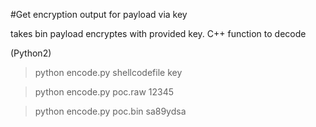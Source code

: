 #Get encryption output for payload via key

takes bin payload encryptes with provided key.
C++ function to decode

(Python2)
>python encode.py shellcodefile key

>python encode.py poc.raw 12345  

>python encode.py poc.bin sa89ydsa
